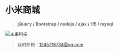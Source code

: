# 小米商城
>**jQuery / Bootstrap / nodejs / ajax / H5 / mysql**

![未来科技](https://ss1.bdstatic.com/70cFvXSh_Q1YnxGkpoWK1HF6hhy/it/u=1469296937,1908629138&fm=26&gp=0.jpg)

>我的邮箱：1245718734@qq.com
